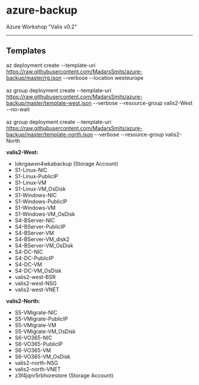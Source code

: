 # azure-backup
Azure Workshop "Valis v0.2"

---------------
Templates
---------------
az deployment create --template-uri https://raw.githubusercontent.com/MadarsSmits/azure-backup/master/rg.json --verbose --location westeurope<br/><br/>
az group deployment create --template-uri https://raw.githubusercontent.com/MadarsSmits/azure-backup/master/template-west.json --verbose --resource-group valis2-West --no-wait<br/><br/>
az group deployment create --template-uri https://raw.githubusercontent.com/MadarsSmits/azure-backup/master/template-north.json --verbose --resource-group valis2-North

__valis2-West:__
- lokrgawxn4wkabackup (Storage Account)
- S1-Linux-NIC
- S1-Linux-PublicIP
- S1-Linux-VM
- S1-Linux-VM_OsDisk
- S1-Windows-NIC
- S1-Windows-PublicIP
- S1-Windows-VM
- S1-Windows-VM_OsDisk
- S4-BServer-NIC
- S4-BServer-PublicIP
- S4-BServer-VM
- S4-BServer-VM_disk2
- S4-BServer-VM_OsDisk
- S4-DC-NIC
- S4-DC-PublicIP
- S4-DC-VM
- S4-DC-VM_OsDisk
- valis2-west-BSR
- valis2-west-NSG
- valis2-west-VNET

__valis2-North:__
- S5-VMigrate-NIC
- S5-VMigrate-PublicIP
- S5-VMigrate-VM
- S5-VMigrate-VM_OsDisk
- S6-VO365-NIC
- S6-VO365-PublicIP
- S6-VO365-VM
- S6-VO365-VM_OsDisk
- valis2-north-NSG
- valis2-north-VNET
- z3f4jqnr5rbhorestore (Storage Account)
